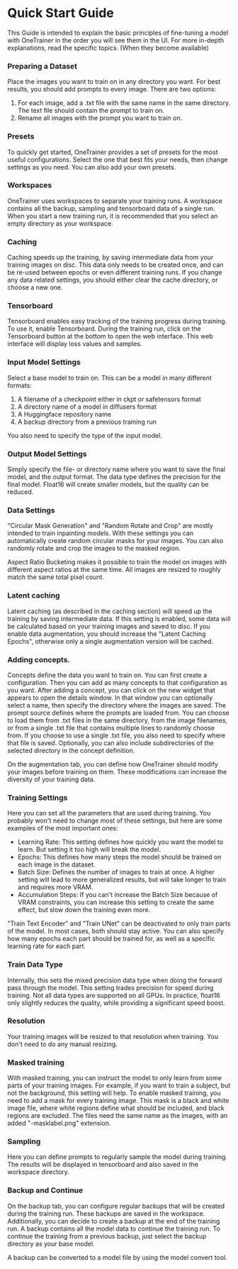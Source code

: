 # Quick Start Guide

This Guide is intended to explain the basic principles of fine-tuning a model with OneTrainer in the order you will see
them in the UI. For more in-depth explanations, read the specific topics. (When they become available)

### Preparing a Dataset

Place the images you want to train on in any directory you want. For best results, you should add prompts to every
image. There are two options:

1. For each image, add a .txt file with the same name in the same directory. The text file should contain the prompt to
   train on.
2. Rename all images with the prompt you want to train on.

### Presets

To quickly get started, OneTrainer provides a set of presets for the most useful configurations. Select the one that
best
fits your needs, then change settings as you need. You can also add your own presets.

### Workspaces

OneTrainer uses workspaces to separate your training runs. A workspace contains all the backup, sampling and tensorboard
data of a single run. When you start a new training run, it is recommended that you select an empty directory as your
workspace.

### Caching

Caching speeds up the training, by saving intermediate data from your training images on disc. This data only needs to
be created once, and can be re-used between epochs or even different training runs. If you change any data related
settings, you should either clear the cache directory, or choose a new one.

### Tensorboard

Tensorboard enables easy tracking of the training progress during training. To use it, enable Tensorboard. During the
training run, click on the Tensorboard button at the bottom to open the web interface. This web interface will display
loss values and samples.

### Input Model Settings

Select a base model to train on. This can be a model in many different formats:

1. A filename of a checkpoint either in ckpt or safetensors format
2. A directory name of a model in diffusers format
3. A Huggingface repository name
4. A backup directory from a previous training run

You also need to specify the type of the input model.

### Output Model Settings

Simply specify the file- or directory name where you want to save the final model, and the output format.
The data type defines the precision for the final model. Float16 will create smaller models, but the quality can be
reduced.

### Data Settings

"Circular Mask Generation" and "Random Rotate and Crop" are mostly intended to train inpainting models. With these
settings you can automatically create random circular masks for your images. You can also randomly rotate and crop the
images to the masked region.

Aspect Ratio Bucketing makes it possible to train the model on images with different aspect ratios at the same time. All
images are resized to roughly match the same total pixel count.

### Latent caching

Latent caching (as described in the caching section) will speed up the training by saving intermediate data. If this
setting is enabled, some data will be calculated based on your training images and saved to disc. If you enable data
augmentation, you should increase the "Latent Caching Epochs", otherwise only a single augmentation version will be
cached.

### Adding concepts.

Concepts define the data you want to train on. You can first create a configuration. Then you can add as many concepts
to that configuration as you want. After adding a concept, you can click on the new widget that appears to open the
details window. In that window you can optionally select a name, then specify the directory where the images are saved.
The prompt source defines where the prompts are loaded from. You can choose to load them from .txt files in the same
directory, from the image filenames, or from a single .txt file that contains multiple lines to randomly choose from. If
you choose to use a single .txt file, you also need to specify where that file is saved. Optionally, you can also
include subdirectories of the selected directory in the concept definition.

On the augmentation tab, you can define how OneTrainer should modify your images before training on them. These
modifications can increase the diversity of your training data.

### Training Settings

Here you can set all the parameters that are used during training. You probably won't need to change most of these
settings, but here are some examples of the most important ones:

- Learning Rate: This setting defines how quickly you want the model to learn. But setting it too high will break the
  model.
- Epochs: This defines how many steps the model should be trained on each image in the dataset.
- Batch Size: Defines the number of images to train at once. A higher setting will lead to more generalized results, but
  will take longer to train and requires more VRAM.
- Accumulation Steps: If you can't increase the Batch Size because of VRAM constraints, you can increase this setting to
  create the same effect, but slow down the training even more.

"Train Text Encoder" and "Train UNet" can be deactivated to only train parts of the model. In most cases, both should
stay active. You can also specify how many epochs each part should be trained for, as well as a specific learning rate
for each part.

### Train Data Type

Internally, this sets the mixed precision data type when doing the forward pass through the model. This setting trades
precision for speed during training. Not all data types are supported on all GPUs. In practice, float16 only slightly
reduces the quality, while providing a significant speed boost.

### Resolution

Your training images will be resized to that resolution when training. You don't need to do any manual resizing.

### Masked training

With masked training, you can instruct the model to only learn from some parts of your training images. For example, if
you want to train a subject, but not the background, this setting will help. To enable masked training, you need to add
a mask for every training image. This mask is a black and white image file, where white regions define what should be
included, and black regions are excluded. The files need the same name as the images, with an added "-masklabel.png"
extension.

### Sampling

Here you can define prompts to regularly sample the model during training. The results will be displayed in tensorboard
and also saved in the workspace directory.

### Backup and Continue

On the backup tab, you can configure regular backups that will be created during the training run. These backups are
saved in the workspace. Additionally, you can decide to create a backup at the end of the training run. A backup
contains all the model data to continue the training run. To continue the training from a previous backup, just select
the backup directory as your base model.

A backup can be converted to a model file by using the model convert tool.